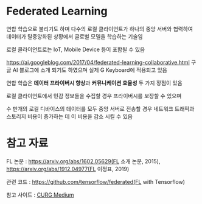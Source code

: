 # Federated Learning

연합 학습으로 불리기도 하며 다수의 로컬 클라이언트가 하나의 중앙 서버와 협력하여 데이터가 탈중앙화된 상황에서 글로벌 모델을 학습하는 기술임

로컬 클라이언트로는 IoT, Mobile Device 등이 포함될 수 있음

https://ai.googleblog.com/2017/04/federated-learning-collaborative.html 구글 AI 블로그에 소개 되기도 하였으며 실제 G Keyboard에 적용되고 있음

연합 학습은 **데이터 프라이버시 향상**과 **커뮤니케이션 효율성** 두 가지 장점이 있음

로컬 클라이언트에서 민감 정보들을 수집할 경우 프라이버시를 보장할 수 있으며 

수 만개의 로컬 디바이스의 데이터를 모두 중앙 서버로 전송할 경우 네트워크 트래픽과 스토리지 비용이 증가하는 데 이 비용을 감소 시킬 수 있음



# 참고 자료

FL 논문 : https://arxiv.org/abs/1602.05629(FL 소개 논문, 2015), https://arxiv.org/abs/1912.04977(FL 이정표, 2019)

관련 코드 : https://github.com/tensorflow/federated(FL with Tensorflow)

참고 사이트 : [CURG Medium](https://medium.com/curg/%EC%97%B0%ED%95%A9-%ED%95%99%EC%8A%B5-federated-learning-%EA%B7%B8%EB%A6%AC%EA%B3%A0-%EC%B1%8C%EB%A6%B0%EC%A7%80-b5c481bd94b7)
